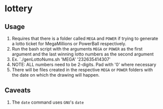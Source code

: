 # lottery

## Usage
1. Requires that there is a folder called `MEGA` and `POWER` if trying to generate a lotto ticket for MegaMillions or PowerBall respectively.
1. Run the bash script with the arguments `MEGA` or `POWER` as the first argument and the last winning lotto numbers as the second argument
  1. Ex. `./genLottoNums.sh 'MEGA' '232635414307'
  1. NOTE: ALL numbers need to be 2-digits. Pad with '0' where necessary
1. There will be files created in the respective `MEGA` or `POWER` folders with the date on which the drawing will happen.

## Caveats
1. The `date` command uses `GNU`'s `date` 
